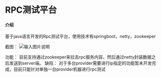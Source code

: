 # RPC测试平台

#### 介绍
基于java语言开发的Rpc测试平台，使用技术有springboot，netty，zookeeper

截图：
![输入图片说明](https://gitee.com/uploads/images/2019/0409/150750_0b7c31b0_1777749.png "屏幕截图.png")

功能：
目前支持通过zookeeper来拉去rpc服务内容，然后通过netty封装数据之后发送到server端。
缺陷：
对于多台provider需要进行ip指定的功能暂未开发完成，目前只能针对单独一台provider机器进行rpc测试